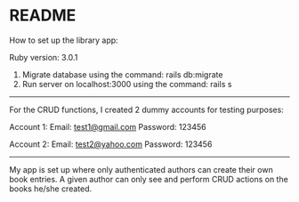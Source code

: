 # README

How to set up the library app: 

Ruby version: 3.0.1

1. Migrate database using the command: rails db:migrate
2. Run server on localhost:3000 using the command: rails s


--------------------------------------------------------------------------

For the CRUD functions, I created 2 dummy accounts for testing purposes:

Account 1:
Email: test1@gmail.com
Password: 123456


Account 2:
Email: test2@yahoo.com
Password: 123456

--------------------------------------------------------------------------

My app is set up where only authenticated authors can create their own book entries. A given author can only see and perform CRUD actions on the books he/she created.